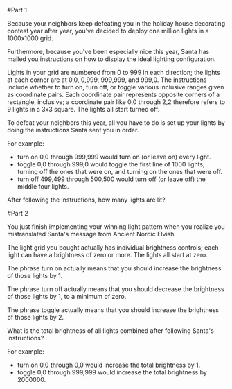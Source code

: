 #Part 1

Because your neighbors keep defeating you in the holiday house decorating contest year after year, you've decided to deploy one million lights in a 1000x1000 grid.

Furthermore, because you've been especially nice this year, Santa has mailed you instructions on how to display the ideal lighting configuration.

Lights in your grid are numbered from 0 to 999 in each direction; the lights at each corner are at 0,0, 0,999, 999,999, and 999,0. The instructions include whether to turn on, turn off, or toggle various inclusive ranges given as coordinate pairs. Each coordinate pair represents opposite corners of a rectangle, inclusive; a coordinate pair like 0,0 through 2,2 therefore refers to 9 lights in a 3x3 square. The lights all start turned off.

To defeat your neighbors this year, all you have to do is set up your lights by doing the instructions Santa sent you in order.

For example:

- turn on 0,0 through 999,999 would turn on (or leave on) every light.
- toggle 0,0 through 999,0 would toggle the first line of 1000 lights, turning off the ones that were on, and turning on the ones that were off.
- turn off 499,499 through 500,500 would turn off (or leave off) the middle four lights.

After following the instructions, how many lights are lit?

#Part 2

You just finish implementing your winning light pattern when you realize you mistranslated Santa's message from Ancient Nordic Elvish.

The light grid you bought actually has individual brightness controls; each light can have a brightness of zero or more. The lights all start at zero.

The phrase turn on actually means that you should increase the brightness of those lights by 1.

The phrase turn off actually means that you should decrease the brightness of those lights by 1, to a minimum of zero.

The phrase toggle actually means that you should increase the brightness of those lights by 2.

What is the total brightness of all lights combined after following Santa's instructions?

For example:

- turn on 0,0 through 0,0 would increase the total brightness by 1.
- toggle 0,0 through 999,999 would increase the total brightness by 2000000.